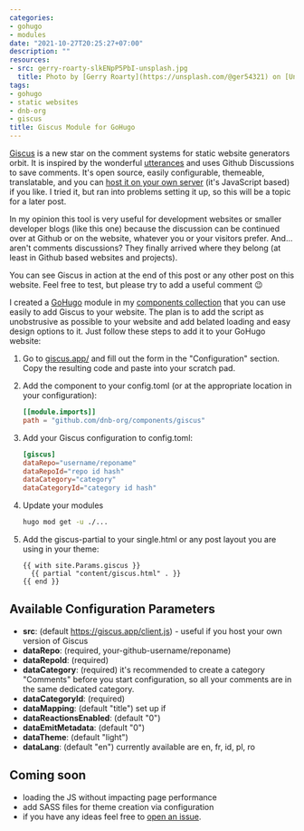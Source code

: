 ```yaml
---
categories:
- gohugo
- modules
date: "2021-10-27T20:25:27+07:00"
description: ""
resources:
- src: gerry-roarty-slkENpP5PbI-unsplash.jpg
  title: Photo by [Gerry Roarty](https://unsplash.com/@ger54321) on [Unsplash](https://unsplash.com/s/photos/module)
tags:
- gohugo
- static websites
- dnb-org
- giscus
title: Giscus Module for GoHugo
---
```


[Giscus](https://github.com/giscus/giscus) is a new star on the comment systems for static website generators orbit. It is inspired by the wonderful [utterances](https://github.com/utterance/utterances) and uses Github Discussions to save comments. It's open source, easily configurable, themeable, translatable, and you can [host it on your own server](https://github.com/giscus/giscus/blob/main/SELF-HOSTING.md) (it's JavaScript based) if you like. I tried it, but ran into problems setting it up, so this will be a topic for a later post.

In my opinion this tool is very useful for development websites or smaller developer blogs (like this one) because the discussion can be continued over at Github or on the website, whatever you or your visitors prefer. And... aren't comments discussions? They finally arrived where they belong (at least in Github based websites and projects).

You can see Giscus in action at the end of this post or any other post on this website. Feel free to test, but please try to add a useful comment :wink:

I created a [GoHugo](https://gohugo.io) module in my [components collection](https://github.com/dnb-org/components/) that you can use easily to add Giscus to your website. The plan is to add the script as unobstrusive as possible to your website and add belated loading and easy design options to it. Just follow these steps to add it to your GoHugo website:

1) Go to [giscus.app/](https://giscus.app/) and fill out the form in the "Configuration" section. Copy the resulting code and paste into your scratch pad.

2) Add the component to your config.toml (or at the appropriate location in your configuration):

    ```toml
    [[module.imports]]
    path = "github.com/dnb-org/components/giscus"
    ```

3) Add your Giscus configuration to config.toml:

    ```toml
    [giscus]
    dataRepo="username/reponame"
    dataRepoId="repo id hash"
    dataCategory="category"
    dataCategoryId="category id hash"
    ```

4) Update your modules

    ```bash
    hugo mod get -u ./...
    ```

5) Add the giscus-partial to your single.html or any post layout you are using in your theme:

    ```gotemplate
    {{ with site.Params.giscus }}
      {{ partial "content/giscus.html" . }}
    {{ end }}
    ```

## Available Configuration Parameters

- **src**: (default https://giscus.app/client.js) - useful if you host your own version of Giscus
- **dataRepo**: (required, your-github-username/reponame)
- **dataRepoId**: (required)
- **dataCategory**: (required) it's recommended to create a category "Comments" before you start configuration, so all your comments are in the same dedicated category.
- **dataCategoryId**: (required)
- **dataMapping**: (default "title") set up if 
- **dataReactionsEnabled**: (default "0")
- **dataEmitMetadata**: (default "0")
- **dataTheme**: (default "light")
- **dataLang**: (default "en") currently available are en, fr, id, pl, ro

## Coming soon

- loading the JS without impacting page performance
- add SASS files for theme creation via configuration
- if you have any ideas feel free to [open an issue](https://github.com/dnb-org/components/issues). 
